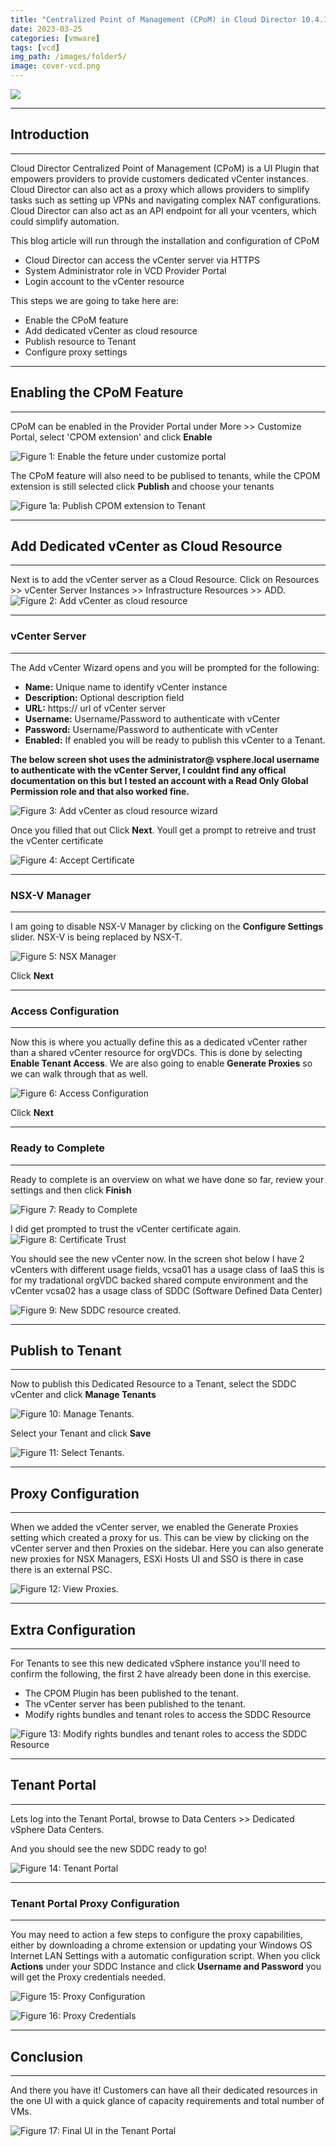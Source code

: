 ```yaml
---
title: "Centralized Point of Management (CPoM) in Cloud Director 10.4.1"
date: 2023-03-25
categories: [vmware]
tags: [vcd]
img_path: /images/folder5/
image: cover-vcd.png
---
```





![](diagram.png)

--------
## Introduction
--------
Cloud Director Centralized Point of Management (CPoM) is a UI Plugin that empowers providers to provide customers dedicated vCenter instances. Cloud Director can also act as a proxy which allows providers to simplify tasks such as setting up VPNs and navigating complex NAT configurations. Cloud Director can also act as an API endpoint for all your vcenters, which could simplify automation.

This blog article will run through the installation and configuration of CPoM 



* Cloud Director can access the vCenter server via HTTPS
* System Administrator role in VCD Provider Portal
* Login account to the vCenter resource


This steps we are going to take here are:

* Enable the CPoM feature
* Add dedicated vCenter as cloud resource
* Publish resource to Tenant
* Configure proxy settings



----------
## Enabling the CPoM Feature
----------
CPoM can be enabled in the Provider Portal under More >> Customize Portal, select 'CPOM extension' and click <strong>Enable</strong>


![Figure 1: Enable the feture under customize portal](1-enable-CPOM.png)

The CPoM feature will also need to be publised to tenants, while the CPOM extension is still selected click <b>Publish</b> and choose your tenants

![Figure 1a: Publish CPOM extension to Tenant](1a-publishtenant.png)


----------
## Add Dedicated vCenter as Cloud Resource
----------

Next is to add the vCenter server as a Cloud Resource. Click on Resources >> vCenter Server Instances >> Infrastructure Resources >> ADD.
![Figure 2: Add vCenter as cloud resource](2-addvcenter.png)

----------
### vCenter Server
----------
The Add vCenter Wizard opens and you will be prompted for the following:


* <b>Name:</b>  Unique name to identify vCenter instance
* <b>Description:</b> Optional description field
* <b>URL:</b> https:// url of vCenter server
* <b>Username:</b> Username/Password to authenticate with vCenter
* <b>Password:</b> Username/Password to authenticate with vCenter
* <b>Enabled:</b> If enabled you will be ready to publish this vCenter to a Tenant.




**The below screen shot uses the <b>administrator@ vsphere.local</b> username to authenticate with the vCenter Server,  I couldnt find any offical documentation on this but I tested an account with a <b>Read Only</b> Global Permission role and that also worked fine.**


![Figure 3: Add vCenter as cloud resource wizard](3-addvc-vcenterserver.png)

Once you filled that out Click <b>Next</b>.  Youll get a prompt to retreive and trust the vCenter certificate

![Figure 4: Accept Certificate](4-certificatetrust.png)

----------
### NSX-V Manager
----------

I am going to disable NSX-V Manager by clicking on the <b>Configure Settings</b> slider.  NSX-V is being replaced by NSX-T. 

![Figure 5: NSX Manager](5-addvc-nsx.png)

Click <b>Next</b>


----------
### Access Configuration
----------

Now this is where you actually define this as a dedicated vCenter rather than a shared vCenter resource for orgVDCs. This is done by selecting <b>Enable Tenant Access</b>.  We are also going to enable <b>Generate Proxies</b> so we can walk through that as well. 


![Figure 6: Access Configuration](6-addvc-access.png)

Click <b>Next</b>

----------
### Ready to Complete
----------

Ready to complete is an overview on what we have done so far,  review your settings and then click <b>Finish</b>

![Figure 7: Ready to Complete](7-addvc-ready.png)

I did get prompted to trust the vCenter certificate again.
![Figure 8: Certificate Trust](8-trustagain.png)


You should see the new vCenter now. In the screen shot below I have 2 vCenters with different usage fields, vcsa01 has a usage class of IaaS this is for my tradational orgVDC backed shared compute environment and the vCenter vcsa02 has a usage class of SDDC (Software Defined Data Center) 

![Figure 9: New SDDC resource created.](9-sddcvcenter.png)


----------
## Publish to Tenant
----------

Now to publish this Dedicated Resource to a Tenant, select the SDDC vCenter and click <b>Manage Tenants</b>

![Figure 10: Manage Tenants.](10-managetenants.png)

Select your Tenant and click <b>Save</b>

![Figure 11: Select Tenants.](11-selecttenants.png)


----------
## Proxy Configuration
----------


When we added the vCenter server, we enabled the Generate Proxies setting which created a proxy for us.  This can be view by clicking on the vCenter server and then Proxies on the sidebar.  Here you can also generate new proxies for NSX Managers, ESXi Hosts UI and SSO is there in case there is an external PSC. 

![Figure 12: View Proxies.](12-Proxies.png)




----------
## Extra Configuration
----------

For Tenants to see this new dedicated vSphere instance you'll need to confirm the following, the first 2 have already been done in this exercise.


* The CPOM Plugin has been published to the tenant.
* The vCenter server has been published to the tenant.
* Modify rights bundles and tenant roles to access the SDDC Resource


![Figure 13: Modify rights bundles and tenant roles to access the SDDC Resource](13-sddcrole.png) 



----------
## Tenant Portal
----------

Lets log into the Tenant Portal, browse to Data Centers >> Dedicated vSphere Data Centers. 

And you should see the new SDDC ready to go!

![Figure 14: Tenant Portal](14-tenantsddc.png) 


----------
### Tenant Portal Proxy Configuration
----------
You may need to action a few steps to configure the proxy capabilities, either by downloading a chrome extension or updating your Windows OS Internet LAN Settings with a automatic configuration script.  When you click <b>Actions</b> under your SDDC Instance and click <b>Username and Password</b> you will get the Proxy credentials needed.

![Figure 15: Proxy Configuration](15-proxyconfig.png) 


![Figure 16: Proxy Credentials](16-proxycreds.png) 



----------
## Conclusion
----------

And there you have it! Customers can have all their dedicated resources in the one UI with a quick glance of capacity requirements and total number of VMs. 

![Figure 17: Final UI in the Tenant Portal](17-final.png) 


